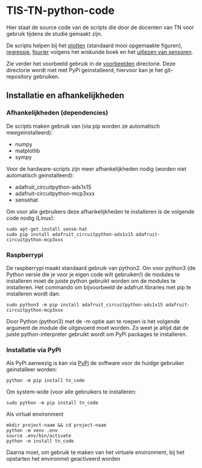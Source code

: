 # TIS-TN-python-code

Hier staat de source code van de scripts die door de docenten van TN voor gebruik tijdens de studie gemaakt zijn.

De scripts helpen bij het [plotten](TN_code/plotten/) (standaard mooi opgemaakte figuren), [regressie](voorbeelden/regressie/), [fourier](TN_code/fourier/) volgens het wiskunde boek en het [uitlezen van sensoren](TN_code/hardware).

Zie verder het voorbeeld gebruik in de [voorbeelden](TN_code/voorbeelden) directorie. Deze directorie wordt niet met PyPi geinstalleerd, hiervoor kan je het git-repository gebruiken. 

## Installatie en afhankelijkheden

### Afhankelijkheden (dependencies)
De scripts maken gebruik van (via pip worden ze automatisch meegeinstalleerd):
* numpy
* matplotlib
* sympy

Voor de hardware-scripts zijn meer afhankelijkheden nodig (worden niet automatisch geinstalleerd):
* adafruit_circuitpython-ads1x15
* adafruit-circuitpython-mcp3xxx
* sensehat

Om voor alle gebruikers deze afhankelijkheden te installeren is de volgende code nodig (Linux):
```console
sudo apt-get install sense-hat
sudo pip install adafruit_circuitpython-ads1x15 adafruit-circuitpython-mcp3xxx
```

### Raspberrypi 
De raspberrypi maakt standaard gebruik van python2. Om voor python3 (de Python versie die je voor je eigen code wilt gebruiken!) de modules te installeren moet de juiste python gebruikt worden om de modules te installeren. Het commando om bijvoorbeeld de adafruit libraries met pip te installeren wordt dan:
```console
sudo python3 -m pip install adafruit_circuitpython-ads1x15 adafruit-circuitpython-mcp3xxx
```

Door Python (python3) met de -m optie aan te roepen is het volgende argument de module die uitgevoerd moet worden. Zo weet je altijd dat de juiste python-interpreter gebruikt wordt om PyPi packages te installeren.

### Installatie via PyPi
Als PyPi aanwezig is kan via [PyPi](https://pypi.org/project/TN-code) de software voor de huidge gebruiker geinstalleer worden:
```console
python -m pip install tn_code
```
Om system-wide (voor alle gebruikers te installeren:
```console
sudo python -m pip install tn_code
```

Als virtual environment
```console
mkdir project-naam && cd project-naam
python -m venv .env
source .env/bin/activate
python -m install tn_code
```
Daarna moet, om gebruik te maken van het virtuele environment, bij het opstarten het environmet geactiveerd worden


